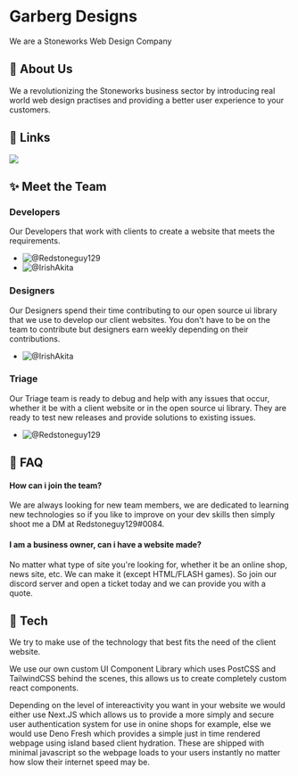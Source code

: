 
# Garberg Designs

We are a Stoneworks Web Design Company


## 🚀 About Us
We a revolutionizing the Stoneworks business sector by introducing real world web design practises and providing a better user experience to your customers.

## 🔗 Links

[![](https://dcbadge.vercel.app/api/server/7hRFgRbGwe)](https://discord.gg/7hRFgRbGwe)

## ✨ Meet the Team

### Developers
Our Developers that work with clients to create a website that meets the requirements.
- ![@Redstoneguy129](https://dcbadge.vercel.app/api/shield/267350200744542209)
- ![@IrishAkita](https://dcbadge.vercel.app/api/shield/564621328393568267)

### Designers
Our Designers spend their time contributing to our open source ui library that we use to develop our client websites. You don't have to be on the team to contribute but designers earn weekly depending on their contributions.
- ![@IrishAkita](https://dcbadge.vercel.app/api/shield/564621328393568267)

### Triage
Our Triage team is ready to debug and help with any issues that occur, whether it be with a client website or in the open source ui library. They are ready to test new releases and provide solutions to existing issues.
- ![@Redstoneguy129](https://dcbadge.vercel.app/api/shield/267350200744542209)
## 📄 FAQ

#### How can i join the team?

We are always looking for new team members, we are dedicated to learning new technologies so if you like to improve on your dev skills then simply shoot me a DM at Redstoneguy129#0084.

#### I am a business owner, can i have a website made?

No matter what type of site you're looking for, whether it be an online shop, news site, etc. We can make it (except HTML/FLASH games). So join our discord server and open a ticket today and we can provide you with a quote.
## 🗿 Tech
We try to make use of the technology that best fits the need of the client website.

We use our own custom UI Component Library which uses PostCSS and TailwindCSS behind the scenes, this allows us to create completely custom react components.

Depending on the level of intereactivity you want in your website we would either use Next.JS which allows us to provide a more simply and secure user authentication system for use in onine shops for example, else we would use Deno Fresh which provides a simple just in time rendered webpage using island based client hydration. These are shipped with minimal javascript so the webpage loads to your users instantly no matter how slow their internet speed may be.
